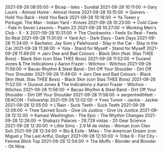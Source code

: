 2021-09-28 08:55:00 -> Bicep - Isles - Sundial
2021-09-28 10:11:00 -> Gary Louris - Almost Home - Almost Home
2021-09-28 10:15:00 -> Quivers - Hold You Back - Hold You Back
2021-09-28 10:18:00 -> Ya Tseen y Portugal. The Man - Indian Yard - Knives
2021-09-28 10:23:00 -> Cold Cave - Fate In Seven Lessons - Psalm 23
2021-09-28 10:27:00 -> Working Men's Club - X - X
2021-09-28 10:31:00 -> The Clockworks - Feels So Real - Feels So Real
2021-09-28 11:31:00 -> Yard Act - Dark Days - Dark Days
2021-09-28 11:34:00 -> Bachelor, Jay Som y Palehound - Stay in the Car - Stay in the Car
2021-09-28 11:36:00 -> Yola - Stand for Myself - Stand for Myself
2021-09-28 11:49:00 -> Jarv Dee and Bad Colours - Black Skin (feat. Stas THEE Boss) - Black Skin (con Stas THEE Boss)
2021-09-28 11:52:00 -> Durand Jones & The Indications y Aaron Frazer - Witchoo - Witchoo
2021-09-28 11:56:00 -> Bacao Rhythm & Steel Band - Dirt Off Your Shoulder - Dirt Off Your Shoulder
2021-09-28 11:49:00 -> Jarv Dee and Bad Colours - Black Skin (feat. Stas THEE Boss) - Black Skin (con Stas THEE Boss)
2021-09-28 11:52:00 -> Durand Jones & The Indications y Aaron Frazer - Witchoo - Witchoo
2021-09-28 11:56:00 -> Bacao Rhythm & Steel Band - Dirt Off Your Shoulder - Dirt Off Your Shoulder
2021-09-28 11:58:00 -> serpentwithfeet - DEACON - Fellowship
2021-09-28 12:02:00 -> Yves Tumor - Jackie - Jackie
2021-09-28 12:05:00 -> L'Rain - Suck Teeth - Suck Teeth
2021-09-28 12:09:00 -> Thee Sacred Souls - Give Us Justice - Give Us Justice
2021-09-28 12:12:00 -> Kamasi Washington - The Epic - The Rhythm Changes
2021-09-28 12:26:00 -> Shabazz Palaces - 29,729 vistas - 20 Gear Science
2021-09-28 12:30:00 -> Little Simz - 2.9 M de vistas - Woman (con Cleo Sol)
2021-09-28 12:34:00 -> Blu & Exile - Miles - The American Dream (con Miguel y The Last Artful, Dodgr)
2021-09-28 12:50:00 -> Tribe 8 - Fist City - Femme Bitch Top
2021-09-28 12:54:00 -> The Muffs - Blonder and Blonder - Oh Nina
